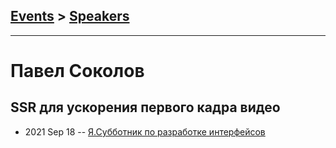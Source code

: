 ## [Events](../README.md) > [Speakers](../speakers.md)
---

# Павел Соколов

## SSR для ускорения первого кадра видео
- 2021 Sep 18 -- [Я.Субботник по разработке интерфейсов](https://www.youtube.com/watch?v=y7FG9IkQBrI&t=845s)    
